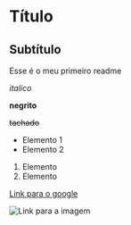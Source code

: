 # Título

## Subtítulo

Esse é o meu primeiro readme

*italico*

**negrito**

~~tachado~~

- Elemento 1
- Elemento 2

1) Elemento
2) Elemento

[Link para o google](https://www.google.com)

![Link para a imagem](https://img.freepik.com/fotos-gratis/topo-da-vista-da-montanha_23-2150528665.jpg)


